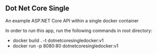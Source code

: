 Dot Net Core Single
-----
An example ASP.NET Core API within a single docker container

In order to run this app, run the following commands in root directory:
* docker build . -t dotnetcoresingledocker:v1
* docker run -p 8080:80 dotnetcoresingledocker:v1

